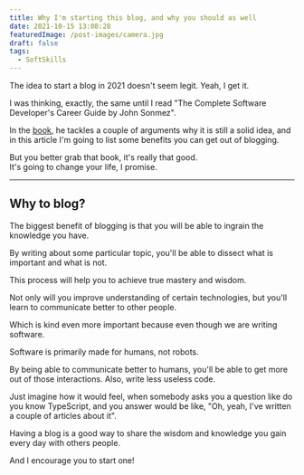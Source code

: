 ```yaml
---
title: Why I'm starting this blog, and why you should as well
date: 2021-10-15 13:08:28
featuredImage: /post-images/camera.jpg
draft: false
tags:
  - SoftSkills
---
```


The idea to start a blog in 2021 doesn't seem legit. Yeah, I get it.

I was thinking, exactly, the same until I read "The Complete Software Developer's Career Guide by John Sonmez".

In the [book](https://www.amazon.com/Complete-Software-Developers-Career-Guide-ebook/dp/B073X6GNJ1), he tackles a couple of arguments why it is still a solid idea, and in this article I'm going to list some benefits you can get out of blogging.

But you better grab that book, it's really that good.  
It's going to change your life, I promise.

---

## Why to blog?

The biggest benefit of blogging is that you will be able to ingrain the knowledge you have.

By writing about some particular topic, you'll be able to dissect what is important and what is not.

This process will help you to achieve true mastery and wisdom.

Not only will you improve understanding of certain technologies, but you'll learn to communicate better to other people.

Which is kind even more important because even though we are writing software.

Software is primarily made for humans, not robots.

By being able to communicate better to humans, you'll be able to get more out of those interactions. Also, write less useless code.

Just imagine how it would feel, when somebody asks you a question like do you know TypeScript, and you answer would be like, "Oh, yeah, I've written a couple of articles about it".

Having a blog is a good way to share the wisdom and knowledge you gain every day with others people.

And I encourage you to start one!
